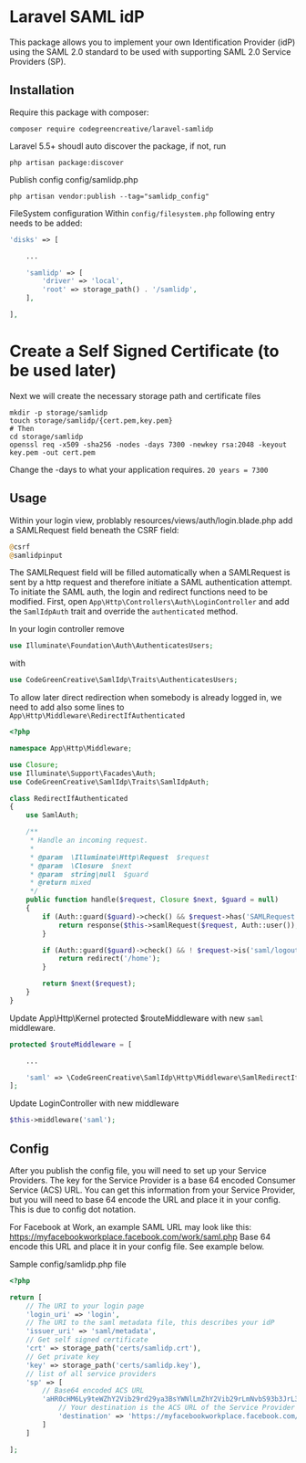 # Laravel SAML idP

This package allows you to implement your own Identification Provider (idP) using the SAML 2.0 standard to be used with supporting SAML 2.0 Service Providers (SP).

## Installation

Require this package with composer:

```shell
composer require codegreencreative/laravel-samlidp
```

Laravel 5.5+ shoudl auto discover the package, if not, run

```shell
php artisan package:discover
```

Publish config
config/samlidp.php

```shell
php artisan vendor:publish --tag="samlidp_config"
```

FileSystem configuration
Within `config/filesystem.php` following entry needs to be added:
```php
'disks' => [

    ...

    'samlidp' => [
        'driver' => 'local',
        'root' => storage_path() . '/samlidp',
    ],

],
```

# Create a Self Signed Certificate (to be used later)

Next we will create the necessary storage path and certificate files

```shell
mkdir -p storage/samlidp
touch storage/samlidp/{cert.pem,key.pem}
# Then
cd storage/samlidp
openssl req -x509 -sha256 -nodes -days 7300 -newkey rsa:2048 -keyout key.pem -out cert.pem
```

Change the -days to what your application requires. `20 years = 7300`

## Usage

Within your login view, problably resources/views/auth/login.blade.php add a SAMLRequest field beneath the CSRF field:
```php
@csrf
@samlidpinput
```
The SAMLRequest field will be filled automatically when a SAMLRequest is sent by a http request and therefore initiate a SAML authentication attempt. To initiate the SAML auth, the login and redirect functions need to be modified. First, open `App\Http\Controllers\Auth\LoginController` and add the `SamlIdpAuth` trait and override the `authenticated` method.

In your login controller remove
```php
use Illuminate\Foundation\Auth\AuthenticatesUsers;
```
with
```php
use CodeGreenCreative\SamlIdp\Traits\AuthenticatesUsers;
```

To allow later direct redirection when somebody is already logged in, we need to add also some lines to `App\Http\Middleware\RedirectIfAuthenticated`

```php
<?php

namespace App\Http\Middleware;

use Closure;
use Illuminate\Support\Facades\Auth;
use CodeGreenCreative\SamlIdp\Traits\SamlIdpAuth;

class RedirectIfAuthenticated
{
    use SamlAuth;

    /**
     * Handle an incoming request.
     *
     * @param  \Illuminate\Http\Request  $request
     * @param  \Closure  $next
     * @param  string|null  $guard
     * @return mixed
     */
    public function handle($request, Closure $next, $guard = null)
    {
        if (Auth::guard($guard)->check() && $request->has('SAMLRequest') && ! $request->is('saml/logout')) {
            return response($this->samlRequest($request, Auth::user()), 200);
        }

        if (Auth::guard($guard)->check() && ! $request->is('saml/logout')) {
            return redirect('/home');
        }

        return $next($request);
    }
}
```

Update App\Http\Kernel protected $routeMiddleware with new `saml` middleware.

```php
protected $routeMiddleware = [

    ...

    'saml' => \CodeGreenCreative\SamlIdp\Http\Middleware\SamlRedirectIfAuthenticated::class
];
```

Update LoginController with new middleware

```php
$this->middleware('saml');
```

## Config

After you publish the config file, you will need to set up your Service Providers. The key for the Service Provider is a base 64 encoded Consumer Service (ACS) URL. You can get this information from your Service Provider, but you will need to base 64 encode the URL and place it in your config. This is due to config dot notation.

For Facebook at Work, an example SAML URL may look like this: https://myfacebookworkplace.facebook.com/work/saml.php Base 64 encode this URL and place it in your config file. See example below.

Sample config/samlidp.php file

```php
<?php

return [
    // The URI to your login page
    'login_uri' => 'login',
    // The URI to the saml metadata file, this describes your idP
    'issuer_uri' => 'saml/metadata',
    // Get self signed certificate
    'crt' => storage_path('certs/samlidp.crt'),
    // Get private key
    'key' => storage_path('certs/samlidp.key'),
    // list of all service providers
    'sp' => [
        // Base64 encoded ACS URL
        'aHR0cHM6Ly9teWZhY2Vib29rd29ya3BsYWNlLmZhY2Vib29rLmNvbS93b3JrL3NhbWwucGhw' => [
            // Your destination is the ACS URL of the Service Provider
            'destination' => 'https://myfacebookworkplace.facebook.com/work/saml.php',
        ]
    ]

];
```
